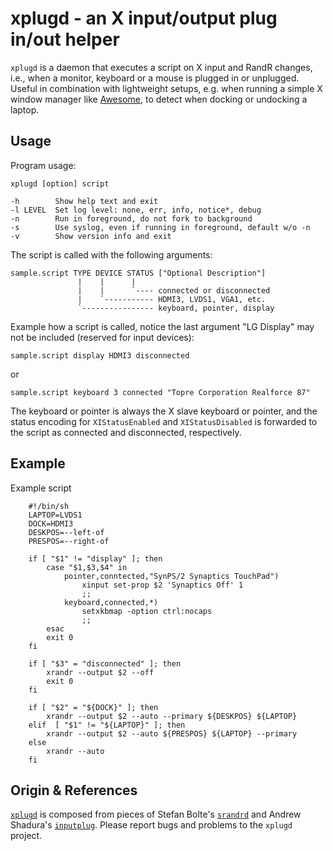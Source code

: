 xplugd - an X input/output plug in/out helper
=============================================

`xplugd` is a daemon that executes a script on X input and RandR
changes, i.e., when a monitor, keyboard or a mouse is plugged in or
unplugged.  Useful in combination with lightweight setups, e.g. when
running a simple X window manager like [Awesome][1], to detect when
docking or undocking a laptop.


Usage
-----

Program usage:

    xplugd [option] script
    
    -h        Show help text and exit
    -l LEVEL  Set log level: none, err, info, notice*, debug
    -n        Run in foreground, do not fork to background
    -s        Use syslog, even if running in foreground, default w/o -n
    -v        Show version info and exit

The script is called with the following arguments:

    sample.script TYPE DEVICE STATUS ["Optional Description"]
                   |    |      |
                   |    |      `---- connected or disconnected
                   |    `----------- HDMI3, LVDS1, VGA1, etc.
                   `---------------- keyboard, pointer, display

Example how a script is called, notice the last argument "LG Display"
may not be included (reserved for input devices):

    sample.script display HDMI3 disconnected

or

    sample.script keyboard 3 connected "Topre Corporation Realforce 87"

The keyboard or pointer is always the X slave keyboard or pointer, and
the status encoding for `XIStatusEnabled` and `XIStatusDisabled` is
forwarded to the script as connected and disconnected, respectively.


Example
-------

Example script

```shell
    #!/bin/sh
    LAPTOP=LVDS1
    DOCK=HDMI3
    DESKPOS=--left-of
    PRESPOS=--right-of
    
    if [ "$1" != "display" ]; then
        case "$1,$3,$4" in
            pointer,conntected,"SynPS/2 Synaptics TouchPad")
                xinput set-prop $2 'Synaptics Off' 1
                ;;
            keyboard,connected,*)
                setxkbmap -option ctrl:nocaps
                ;;
        esac
        exit 0
    fi

    if [ "$3" = "disconnected" ]; then
        xrandr --output $2 --off
        exit 0
    fi
    
    if [ "$2" = "${DOCK}" ]; then
        xrandr --output $2 --auto --primary ${DESKPOS} ${LAPTOP}
    elif  [ "$1" != "${LAPTOP}" ]; then
        xrandr --output $2 --auto ${PRESPOS} ${LAPTOP} --primary
    else
        xrandr --auto
    fi
```


Origin & References
-------------------

[`xplugd`][2] is composed from pieces of Stefan Bolte's [`srandrd`][3]
and Andrew Shadura's [`inputplug`][4].  Please report bugs and problems
to the `xplugd` project.

[1]: https://awesome.naquadah.org
[2]: https://github.com/troglobit/xplugd
[3]: https://bitbucket.org/portix/srandrd
[4]: https://bitbucket.org/andrew_shadura/inputplug
